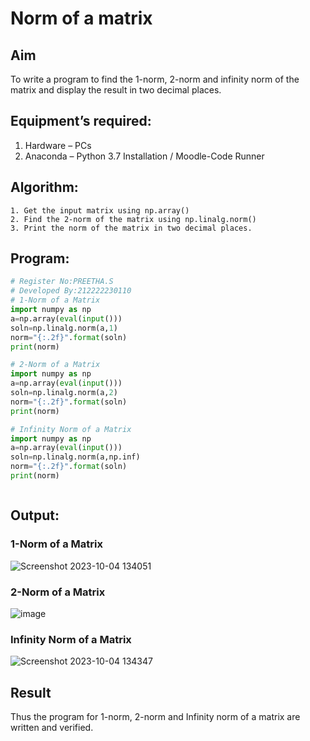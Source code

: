 # Norm of a matrix
## Aim
To write a program to find the 1-norm, 2-norm and infinity norm of the matrix and display the result in two decimal places.
## Equipment’s required:
1.	Hardware – PCs
2.	Anaconda – Python 3.7 Installation / Moodle-Code Runner
## Algorithm:
	1. Get the input matrix using np.array()   
    2. Find the 2-norm of the matrix using np.linalg.norm()
	3. Print the norm of the matrix in two decimal places.
## Program:
```Python
# Register No:PREETHA.S
# Developed By:212222230110
# 1-Norm of a Matrix
import numpy as np
a=np.array(eval(input()))
soln=np.linalg.norm(a,1)
norm="{:.2f}".format(soln)
print(norm)

# 2-Norm of a Matrix
import numpy as np
a=np.array(eval(input()))
soln=np.linalg.norm(a,2)
norm="{:.2f}".format(soln)
print(norm)

# Infinity Norm of a Matrix
import numpy as np
a=np.array(eval(input()))
soln=np.linalg.norm(a,np.inf)
norm="{:.2f}".format(soln)
print(norm)



```
## Output:
### 1-Norm of a Matrix

![Screenshot 2023-10-04 134051](https://github.com/Preetha-Senthamilan/Norm-of-a-matrix/assets/119390282/7db2cbb7-20bb-4679-8c22-ab68ca906564)

### 2-Norm of a Matrix

![image](https://github.com/Preetha-Senthamilan/Norm-of-a-matrix/assets/119390282/1658e04c-6ea7-4296-899e-57812cfe64a8)


### Infinity Norm of a Matrix
![Screenshot 2023-10-04 134347](https://github.com/Preetha-Senthamilan/Norm-of-a-matrix/assets/119390282/6f05d4fb-911d-4871-ab26-db9f7f644bb9)


## Result
Thus the program for 1-norm, 2-norm and Infinity norm of a matrix are written and verified.
